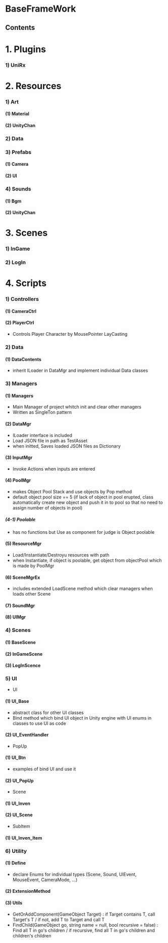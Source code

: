 BaseFrameWork
=============
**Contents**
--------
# 1. Plugins
### 1) UniRx   
# 2. Resources
### 1) Art   
#### (1) Material   
#### (2) UnityChan   
### 2) Data   
### 3) Prefabs   
#### (1) Camera   
#### (2) UI   
### 4) Sounds   
#### (1) Bgm   
#### (2) UnityChan   
# 3. Scenes
### 1) InGame
### 2) LogIn
# 4. Scripts
### 1) Controllers   
#### (1) CameraCtrl   
#### (2) PlayerCtrl   
   - Controls Player Character by MousePointer LayCasting   
### 2) Data   
#### (1) DataContents   
   - inherit ILoader in DataMgr and implement individual Data classes   
### 3) Managers   
#### (1) Managers   
   - Main Manager of project whitch init and clear other managers   
   - Written as SingleTon pattern   
#### (2) DataMgr
   - ILoader interface is included
   - Load JSON file in path as TestAsset
   - when initted, Saves loaded JSON files as Dictionary
#### (3) InputMgr   
   - Invoke Actions when inputs are entered   
#### (4) PoolMgr   
   - makes Object Pool Stack and use objects by Pop method
   - default object pool size == 5 (if lack of object in pool erupted, class automatically create new object and push it in to pool so that no need to assign number of objects in pool)
##### (4-1) Poolable
   - has no functions but Use as component for judge is Object poolable
#### (5) ResourceMgr   
   - Load/Instantiate/Destroyu resources with path   
   - when Instantiate, if object is poolable, get object from objectPool which is made by PoolMgr   
#### (6) SceneMgrEx   
   - includes extended LoadScene method which clear managers when loads other Scene
#### (7) SoundMgr   
#### (8) UIMgr   
### 4) Scenes   
#### (1) BaseScene   
#### (2) InGameScene      
#### (3) LogInScence      
### 5) UI   
* UI   
#### (1) UI_Base   
   - abstract class for other UI classes
   - Bind method which bind UI object in Unity engine with UI enums in classes to use UI as code
#### (2) UI_EventHandler   
* PopUp   
#### (1) UI_Btn   
   - examples of bind UI and use it
#### (2) UI_PopUp   
* Scene   
#### (1) UI_Inven   
#### (2) UI_Scene   
* SubItem   
#### (1) UI_Inven_Item    
### 6) Utility   
#### (1) Define   
   - declare Enums for individual types (Scene, Sound, UIEvent, MouseEvent, CameraMode, ...)   
#### (2) ExtensionMethod   
#### (3) Utils   
   - GetOrAddComponent<T>(GameObject Target) : if Target contains T, call Target's T / if not, add T to Target and call T
   - FindChild<T>(GameObject go, string name = null, bool recursive = false) : Find all T in go's children / if recursive, find all T in go's children and children's children
